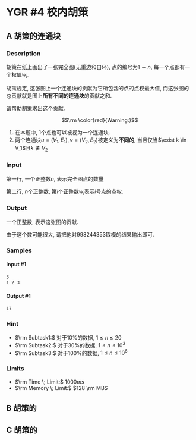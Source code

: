# YGR #4 校内胡策
## A 胡策的连通块
### Description
胡策在纸上画出了一张完全图(无重边和自环), 点的编号为$1\sim n$, 每一个点都有一个权值$w_i$.

胡策规定, 这张图上一个连通块的贡献为它所包含的点的点权最大值, 而这张图的总贡献就是图上**所有不同的连通块**的贡献之和.

请帮助胡策求出这个贡献.

$$\rm \color{red}{Warning:}$$
1. 在本题中, $1$个点也可以被视为一个连通块.
2. 两个连通块$u = (V_1,E_1), v = (V_2,E_2)$被定义为**不同的**, 当且仅当$\exist k \in V_1$且$k \not \in V_2$

### Input
第一行, 一个正整数$n$, 表示完全图点的数量

第二行, $n$个正整数, 第$i$个正整数$w_i$表示$i$号点的点权.

### Output
一个正整数, 表示这张图的贡献.

由于这个数可能很大, 请把他对$998244353$取模的结果输出即可.

### Samples
#### Input #1
```markdown
3
1 2 3
```
#### Output #1
```markdown
17
```

### Hint
- $\rm Subtask1:$ 对于$10\%$的数据, $1 \leq n \leq 20$
- $\rm Subtask2:$ 对于$30\%$的数据, $1 \leq n \leq 10^3$
- $\rm Subtask3:$ 对于$100\%$的数据, $1 \leq n \leq 10^6$

### Limits
- $\rm Time \; Limit:$ $1000ms$
- $\rm Memory \; Limit:$ $128 \rm MB$

## B 胡策的
## C 胡策的
<!--stackedit_data:
eyJoaXN0b3J5IjpbMTU1MDI3MDgxXX0=
-->